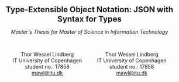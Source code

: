 <p align="center">
<b style="font-size: 1.515em">Type-Extensible Object Notation: JSON with Syntax for Types</b>
</p>

<p align="center">
<i>Master's Thesis for Master of Science in Information Technology</i>
</p>

<br>

<div style="display:flex;justify-content:space-evenly">
<p align="center">
Thor Wessel Lindberg
<br>
IT University of Copenhagen
<br>
student no.: 17858
<br>
<a href="mailto:mawl@itu.dk">mawl@itu.dk</a>
</p>
<p align="center">
Thor Wessel Lindberg
<br>
IT University of Copenhagen
<br>
student no.: 17858
<br>
<a href="mailto:mawl@itu.dk">mawl@itu.dk</a>
</p>
</div>

<br>